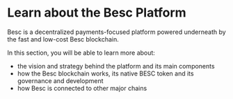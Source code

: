 # Learn about the Besc Platform

Besc is a decentralized payments-focused platform powered underneath by the fast and low-cost Besc blockchain.&#x20;

In this section, you will be able to learn more about:

* the vision and strategy behind the platform and its main components
* how the Besc blockchain works, its native BESC token and its governance and development
* how Besc is connected to other major chains

